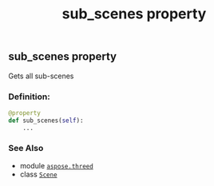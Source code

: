 ﻿---
title: sub_scenes property
second_title: Aspose.3D for Python via .NET API References
description: 
type: docs
weight: 240
url: /python-net/aspose.threed/scene/sub_scenes/
is_root: false
---

## sub_scenes property


Gets all sub-scenes
### Definition:
```python
@property
def sub_scenes(self):
    ...
```

### See Also
* module [`aspose.threed`](../../)
* class [`Scene`](/3d/python-net/aspose.threed/scene)
